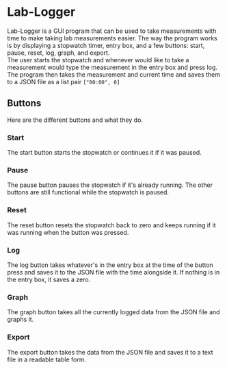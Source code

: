 # Lab-Logger
Lab-Logger is a GUI program that can be used to take measurements with time to make taking lab measurements easier. The way the program works is by displaying a stopwatch timer, entry box, and a few buttons: start, pause, reset, log, graph, and export.   
The user starts the stopwatch and whenever would like to take a measurement would type the measurement in the entry box and press log. The program then takes the measurement and current time and saves them to a JSON file as a list pair `["00:00", 0]`

## Buttons
Here are the different buttons and what they do.

### Start
The start button starts the stopwatch or continues it if it was paused.

### Pause
The pause button pauses the stopwatch if it's already running. The other buttons are still functional while the stopwatch is paused.

### Reset
The reset button resets the stopwatch back to zero and keeps running if it was running when the button was pressed.

### Log
The log button takes whatever's in the entry box at the time of the button press and saves it to the JSON file with the time alongside it. If nothing is in the entry box, it saves a zero.

### Graph
The graph button takes all the currently logged data from the JSON file and graphs it.

### Export
The export button takes the data from the JSON file and saves it to a text file in a readable table form.
